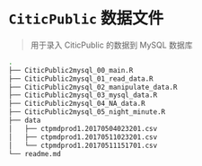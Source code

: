 # `CiticPublic` 数据文件

> 用于录入 CiticPublic 的数据到 MySQL 数据库

```bash
.
├── CiticPublic2mysql_00_main.R
├── CiticPublic2mysql_01_read_data.R
├── CiticPublic2mysql_02_manipulate_data.R
├── CiticPublic2mysql_03_mysql_data.R
├── CiticPublic2mysql_04_NA_data.R
├── CiticPublic2mysql_05_night_minute.R
├── data
│   ├── ctpmdprod1.20170504023201.csv
│   ├── ctpmdprod1.20170511023201.csv
│   └── ctpmdprod1.20170511151701.csv
└── readme.md
```

